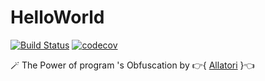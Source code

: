 # HelloWorld

[![Build Status](https://app.travis-ci.com/CapitanSissy/HelloWorld.svg?branch=main)](https://app.travis-ci.com/CapitanSissy/HelloWorld)
[![codecov](https://codecov.io/gh/CapitanSissy/HelloWorld/branch/main/graph/badge.svg?token=DP4SI0U8IO)](https://codecov.io/gh/CapitanSissy/HelloWorld)

:magic_wand: The Power of program 's Obfuscation by :point_right:{ [Allatori](http://www.allatori.com ) }:point_left:
